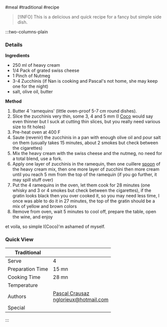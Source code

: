 #meal #traditional #recipe

> [!INFO]
> This is a delicious and quick recipe for a fancy but simple side dish.

:::two-columns-plain

### Details
**Ingredients**

- 250 ml of heavy cream
- 1/4 Pack of grated swiss cheese
- 1 Pinch of Nutmeg
- 3-4 Zucchinis (if Nan is cooking and Pascal's not home, she may keep one for the night)
- salt, olive oil, butter


**Method**

1. Butter 4 'ramequins' (little oven-proof 5-7 cm round dishes).
2. Slice the zucchinis very thin, some 3, 4 and 5 mm (I [Coco](/wiki/pages/createpage.action?spaceKey=miam&title=Coco&linkCreation=true&fromPageId=430133) would say even thinner but I suck at cutting thin slices, but you really need various size to fit holes)
3. Pre-heat oven at 400 F
4. Saute (revenir) the zucchinis in a pan with enough olive oil and pour salt on them (usually takes 15 minutes, about 2 smokes but check between the cigarettes)
5. Mix the heavy cream with the swiss cheese and the nutmeg, no need for a total blend, use a fork.
6. Apply one layer of zucchinis in the ramequin, then one cuillere [spoon](/wiki/pages/createpage.action?spaceKey=miam&title=spoon&linkCreation=true&fromPageId=430133) of the heavy cream mix, then one more layer of zucchini then more cream until you reach 5 mm from the top of the ramequin (if you go further, it may spill stuff over)
7. Put the 4 ramequins in the oven, let them cook for 28 minutes (one whisky and 3 or 4 smokes but check between the cigarettes), if the gratin looks black then you over cooked it, so you may need less time, I once was able to do it in 27 minutes, the top of the gratin should be a mix of yellow and brown colors
8. Remove from oven, wait 5 minutes to cool off, prepare the table, open the wine, and enjoy

et voila, so simple I(Coco)'m ashamed of myself.


### Quick View
| Traditional      |                                                |
| ---------------- | ---------------------------------------------- |
| Serve            | 4                                              |
| Preparation Time | 15 mn                                          |
| Cooking Time     | 28 mn                                          |
| Temperature      |                                                |
| Authors          | [Pascal Crausaz](mailto:pascal@askpascal.com)  <br>[nglorieux@hotmail.com](/wiki/pages/createpage.action?spaceKey=miam&title=Nicolas%20Glorieux&linkCreation=true&fromPageId=430133) |
| Special          |                                                |

:::

